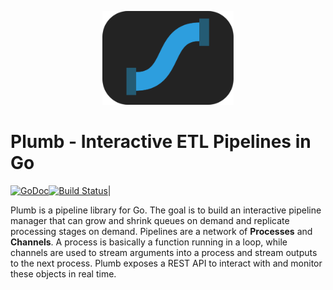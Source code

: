 <p align="center">
  <img height="150" src="./assets/logo.svg" alt="plumb"/>
</p>

# Plumb - Interactive ETL Pipelines in Go
[![GoDoc](https://godoc.org/github.com/nsmith5/plumb?status.svg)](https://godoc.org/github.com/nsmith5/plumb)[![Build Status](https://travis-ci.org/nsmith5/plumb.svg?branch=master)](https://travis-ci.org/nsmith5/plumb)|

Plumb is a pipeline library for Go. The goal is to build an interactive
pipeline manager that can grow and shrink queues on demand and replicate 
processing stages on demand. Pipelines are a network of **Processes** and
**Channels**. A process is basically a function running in a loop, while 
channels are used to stream arguments into a process and stream outputs 
to the next process. Plumb exposes a REST API to interact with and monitor
these objects in real time.